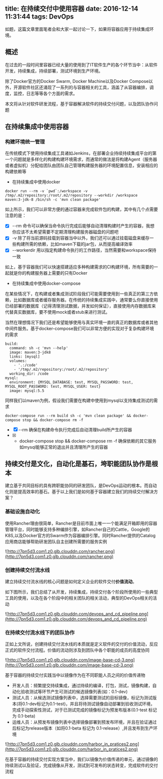 title: 在持续交付中使用容器
date: 2016-12-14 11:31:44
tags: DevOps
---

如题，这篇文章里面笔者会和大家一起讨论一下，如果将容器应用于持续集成环境。

<!-- more -->

## 概述

在过去的一段时间里容器已经大量的使用到了IT软件生产的各个环节当中：从软件开发，持续集成，持续部署，测试环境到生产环境。

除了Docker官方的Docker Swarm, Docker Machine以及Docker Compose以外，开源软件社区还涌现了一系列的与容器相关的工具，涵盖了从容器编排，调度，监控，日志等等各个方面的需求。

本文将从针对软件研发流程，基于容器解决软件的持续交付问题，以及团队协作问题

## 在持续集成中使用容器

### 构建环境统一管理

在传统模式下使用持续集成工具诸如Jenkins，在部署企业持续持续集成平台的第一个问题就是多样化的构建构建环境需求，而通常的做法是将构建Agent（服务器或者虚拟机）分配给团队由团队自己管理构建服务器的环境配置信息，安装相应的构建依赖等

- 在持续集成中使用docker

```
docker run --rm -v `pwd`:/workspace -v /tmp/.m2/repository:/root/.m2/repository --workdir /workspace  maven:3-jdk-8 /bin/sh -c 'mvn clean package'
```

如上所示，我们可以非常方便的通过容器来完成软件包的构建，其中有几个点需要注意的是：

- [x] --rm 命令可以确保当命令执行完成后能够自动清理构建时产生的容器，我想你应该不太希望需要不定期清理构建服务器磁盘的问题吧
- [x] -v 除了将当前源码挂载到容器当中以外，我们还可以通过挂载磁盘来缓存一些构建所需的依赖，比如maven下载的jar包，从而提高编译效率
- [x] --workerdir 用以指定构建命令执行的工作路径，当然需要和workspace保持一致

如上，基于容器我们可以快速搭建适应多种构建需求的CI构建环境，所有需要的一起就是你的构建服务器上需要的只有Docker

- 在持续集成中使用docker-compose

在某些情况下，在构建或者集成测试阶段我们可能需要使用到一些真正的第三方依赖，比如数据库或者缓存服务器。在传统的持续集成实践中，通常要么你直接使用已经部署的数据库（记得清理测试数据，并发如何保证），直接使用内存数据库来代替真实数据库，要不使用mock或者stub来进行测试。

当然在理想情况下我们还是希望能够使用与真实环境一直的真正的数据库或者其他中间件服务。基于docker-compose我们可以非常方便的实现对于复杂构建环境的需求

```
build:
  command: sh -c 'mvn --help'
  image: maven:3-jdk8
  links: [mysql]
  volumes:
    - '.:/code'
    - '/tmp/.m2/repository:/root/.m2/repository'
  working_dir: /code
mysql:
  environment: {MYSQL_DATABASE: test, MYSQL_PASSWORD: test, MYSQL_ROOT_PASSWORD: test, MYSQL_USER: test}
  image: mysql:5.5
```

同样我们以maven为例，假设我们需要在构建中使用到mysql以支持集成测试的需求

```
docker-compose run --rm build sh -c 'mvn clean package' && docker-compose stop && docker-compose rm -f
```

- [x] --rm 确保在构建命令执行完成后自动清理build所产生的容器
- [x] - docker-compose stop && docker-compose rm -f 确保依赖的其它服务如mysql能够正常的退出并且清理所产生的容器

## 持续交付是文化，自动化是基石，垮职能团队协作是根本

建立基于共同目标的具有跨职能协同的研发团队，是DevOps运动的根本。而自动化则是提高效率的基石。基于以上我们是如何基于容器建立我们的持续交付解决方案？

### 基础设施自动化

使用Rancher理由很简单，Rancher是目前市面上唯一一个能满足开箱即用的容器管理平台，同时能够支持多种编排引擎，如Rancher自己的Cattle，Google的K8S,以及Docker官方的Swarm作为容器编排引擎。同时Rancher提供的Catalog应用商店能够帮助研发团队自主创建所需要的服务实例

![http://7pn5d3.com1.z0.glb.clouddn.com/rancher.png](http://7pn5d3.com1.z0.glb.clouddn.com/rancher.png)

### 创建持续交付流水线

建立持续交付流水线的核心问题是如何定义企业的软件交付**价值流动**。

如下图所示，我们总结了从开发，持续集成，持续交付各个阶段所使用的一些典型工具的使用，以及在各个阶段中的相关团队的相关活动，典型的DevOps相关的活动

![http://7pn5d3.com1.z0.glb.clouddn.com/devops_and_cd_pipeline.png](http://7pn5d3.com1.z0.glb.clouddn.com/devops_and_cd_pipeline.png)

### 在持续交付流水线下的团队协作

正如上文所说，创建持续交付流水线的本质就是定义软件的交付的价值流动，反应正式的软件交付流程。价值的流动则涉及到团队中各个职能的成员的高度协同

![http://7pn5d3.com1.z0.glb.clouddn.com/image-base-cd-3.png](http://7pn5d3.com1.z0.glb.clouddn.com/image-base-cd-3.png)

基于容器的持续交付实践当中以镜像作为在不同职能人员之间的价值传递物

- 开发人员：频繁提交持续集成，通过持续的编译，打包，测试，镜像构建，自动化验收测试等环节产生可测试的候选镜像列表(如：0.1-dev)
- 测试人员：从候选测试镜像列表中，选择需要测试的目标镜像，标记为测试版本(将0.1-dev标记为0.1-test)，并且将待测试镜像自动部署到验收测试环境，完成手动探索性测试，对于已测试完成的镜像标记为预发布版本(0.1-test 标记为 0.1-beta)
- 运维人员：从预发布镜像列表中选择镜像部署到预发布环境，并且在验证通过后标记为release版本（如将0.1-beta 标记为 0.1-release）,并且发布到生产环境

![http://7pn5d3.com1.z0.glb.clouddn.com/harbor_in_pratices2.png](http://7pn5d3.com1.z0.glb.clouddn.com/harbor_in_pratices2.png)

在基于容器的持续交付实现方案当中，我们以镜像为价值传递的单元，通过镜像的持续测试以及验证，完成镜像从开发，测试到可发布的状态转变，完成软件的交付流程

